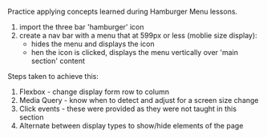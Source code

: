 Practice applying concepts learned during Hamburger Menu lessons.
1. import the three bar 'hamburger' icon
2. create a nav bar with a menu that at 599px or less (moblie size display):
   - hides the menu and displays the icon
   - hen the icon is clicked, displays the menu vertically over 'main section' content
  
Steps taken to achieve this:
1. Flexbox - change display form row to column
2. Media Query - know when to detect and adjust for a screen size change
3. Click events - these were provided as they were not taught in this section
4. Alternate between display types to show/hide elements of the page
